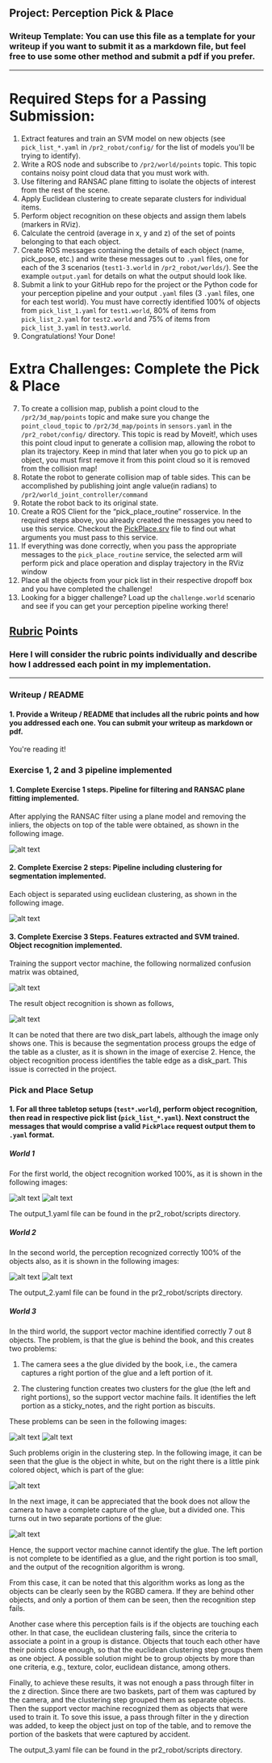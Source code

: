 ## Project: Perception Pick & Place
### Writeup Template: You can use this file as a template for your writeup if you want to submit it as a markdown file, but feel free to use some other method and submit a pdf if you prefer.

---


# Required Steps for a Passing Submission:
1. Extract features and train an SVM model on new objects (see `pick_list_*.yaml` in `/pr2_robot/config/` for the list of models you'll be trying to identify). 
2. Write a ROS node and subscribe to `/pr2/world/points` topic. This topic contains noisy point cloud data that you must work with.
3. Use filtering and RANSAC plane fitting to isolate the objects of interest from the rest of the scene.
4. Apply Euclidean clustering to create separate clusters for individual items.
5. Perform object recognition on these objects and assign them labels (markers in RViz).
6. Calculate the centroid (average in x, y and z) of the set of points belonging to that each object.
7. Create ROS messages containing the details of each object (name, pick_pose, etc.) and write these messages out to `.yaml` files, one for each of the 3 scenarios (`test1-3.world` in `/pr2_robot/worlds/`).  See the example `output.yaml` for details on what the output should look like.  
8. Submit a link to your GitHub repo for the project or the Python code for your perception pipeline and your output `.yaml` files (3 `.yaml` files, one for each test world).  You must have correctly identified 100% of objects from `pick_list_1.yaml` for `test1.world`, 80% of items from `pick_list_2.yaml` for `test2.world` and 75% of items from `pick_list_3.yaml` in `test3.world`.
9. Congratulations!  Your Done!

# Extra Challenges: Complete the Pick & Place
7. To create a collision map, publish a point cloud to the `/pr2/3d_map/points` topic and make sure you change the `point_cloud_topic` to `/pr2/3d_map/points` in `sensors.yaml` in the `/pr2_robot/config/` directory. This topic is read by Moveit!, which uses this point cloud input to generate a collision map, allowing the robot to plan its trajectory.  Keep in mind that later when you go to pick up an object, you must first remove it from this point cloud so it is removed from the collision map!
8. Rotate the robot to generate collision map of table sides. This can be accomplished by publishing joint angle value(in radians) to `/pr2/world_joint_controller/command`
9. Rotate the robot back to its original state.
10. Create a ROS Client for the “pick_place_routine” rosservice.  In the required steps above, you already created the messages you need to use this service. Checkout the [PickPlace.srv](https://github.com/udacity/RoboND-Perception-Project/tree/master/pr2_robot/srv) file to find out what arguments you must pass to this service.
11. If everything was done correctly, when you pass the appropriate messages to the `pick_place_routine` service, the selected arm will perform pick and place operation and display trajectory in the RViz window
12. Place all the objects from your pick list in their respective dropoff box and you have completed the challenge!
13. Looking for a bigger challenge?  Load up the `challenge.world` scenario and see if you can get your perception pipeline working there!

## [Rubric](https://review.udacity.com/#!/rubrics/1067/view) Points
### Here I will consider the rubric points individually and describe how I addressed each point in my implementation.  

[//]: # (Image References)

[image1]: ./misc_images/ex01-ransac-outliers.png
[image2]: ./misc_images/ex02-clusters.png
[image3]: ./misc_images/ex03-normalized-confusion.png
[image4]: ./misc_images/ex03-objects-recognized.png
[image5]: ./misc_images/test1_1.png
[image6]: ./misc_images/test1_2.png
[image7]: ./misc_images/test2_1.png
[image8]: ./misc_images/test2_2.png
[image9]: ./misc_images/test3_1.png
[image10]: ./misc_images/test3_2.png
[image11]: ./misc_images/proj_1.png
[image12]: ./misc_images/proj_2.png

---
### Writeup / README

#### 1. Provide a Writeup / README that includes all the rubric points and how you addressed each one.  You can submit your writeup as markdown or pdf.  

You're reading it!

### Exercise 1, 2 and 3 pipeline implemented
#### 1. Complete Exercise 1 steps. Pipeline for filtering and RANSAC plane fitting implemented.
After applying the RANSAC filter using a plane model and removing the inliers, the objects on top of the table were obtained, as shown in the following image.

![alt text][image1]

#### 2. Complete Exercise 2 steps: Pipeline including clustering for segmentation implemented.  
Each object is separated using euclidean clustering, as shown in the following image.

![alt text][image2]

#### 3. Complete Exercise 3 Steps.  Features extracted and SVM trained.  Object recognition implemented.
Training the support vector machine, the following normalized confusion matrix was obtained,

![alt text][image3]

The result object recognition is shown as follows,

![alt text][image4]

It can be noted that there are two disk_part labels, although the image only shows one. This is because the segmentation process groups the edge of the table as a cluster, as it is shown in the image of exercise 2. Hence, the object recognition process identifies the table edge as a disk_part. This issue is corrected in the project.


### Pick and Place Setup

#### 1. For all three tabletop setups (`test*.world`), perform object recognition, then read in respective pick list (`pick_list_*.yaml`). Next construct the messages that would comprise a valid `PickPlace` request output them to `.yaml` format.

##### World 1
For the first world, the object recognition worked 100%, as it is shown in the following images:

![alt text][image5]
![alt text][image6]

The output_1.yaml file can be found in the pr2_robot/scripts directory.

##### World 2
In the second world, the perception recognized correctly 100% of the objects also, as it is shown in the following images:


![alt text][image7]
![alt text][image8]

The output_2.yaml file can be found in the pr2_robot/scripts directory.

##### World 3
In the third world, the support vector machine identified correctly 7 out 8 objects. The problem, is that the glue is behind the book, and this creates two problems:

1) The camera sees a the glue divided by the book, i.e., the camera captures a right portion of the glue and a left portion of it.

2) The clustering function creates two clusters for the glue (the left and right portions), so the support vector machine fails. It identifies the left portion as a sticky_notes, and the right portion as biscuits.

These problems can be seen in the following images:

![alt text][image9]
![alt text][image10]

Such problems origin in the clustering step.  In the following image, it can be seen that the glue is the object in white, but on the right there is a little pink colored object, which is part of the glue:

![alt text][image11]

In the next image, it can be appreciated that the book does not allow the camera to have a complete capture of the glue, but a divided one. This turns out in two separate portions of the glue:

![alt text][image12]

Hence, the support vector machine cannot identify the glue. The left portion is not complete to be identified as a glue, and the right portion is too small, and the output of the recognition algorithm is wrong.

From this case, it can be noted that this algorithm works as long as the objects can be clearly seen by the RGBD camera. If they are behind other objects, and only a portion of them can be seen, then the recognition step fails.

Another case where this perception fails is if the objects are touching each other. In that case, the euclidean clustering fails, since the criteria to associate a point in a group is distance. Objects that touch each other have their points close enough, so that the euclidean clustering step groups them as one object. A possible solution might be to group objects by more than one criteria, e.g., texture, color, euclidean distance, among others.

Finally, to achieve these results, it was not enough a pass through filter in the z direction. Since there are two baskets, part of them was captured by the camera, and the clustering step grouped them as separate objects.  Then the support vector machine recognized them as objects that were used to train it. To sove this issue, a pass through filter in the y direction was added, to keep the object just on top of the table, and to remove the portion of the baskets that were captured by accident.

The output_3.yaml file can be found in the pr2_robot/scripts directory.
